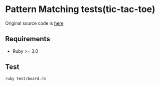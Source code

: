# Pattern Matching tests(tic-tac-toe)

Original source code is [here](https://dev.to/baweaver/ruby-3-pattern-matching-applied-tic-tac-toe-57c9)

## Requirements

* Ruby >= 3.0

## Test

```sh
ruby test/board.rb
```
